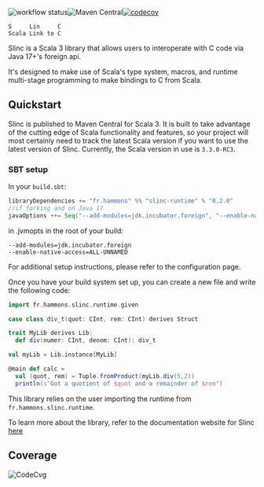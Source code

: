 ![workflow status](https://github.com/markehammons/slinc/actions/workflows/ci.yml/badge.svg)![Maven Central](https://img.shields.io/maven-central/v/fr.hammons/slinc-core_3)[![codecov](https://codecov.io/gh/markehammons/slinc/branch/master/graph/badge.svg?token=MSTGFQYNXI)](https://codecov.io/gh/markehammons/slinc)

```
S     Lin     C
Scala Link to C
```

Slinc is a Scala 3 library that allows users to interoperate with C code via Java 17+'s foreign api. 

It's designed to make use of Scala's type system, macros, and runtime multi-stage programming to make bindings to C from Scala.

## Quickstart 

Slinc is published to Maven Central for Scala 3. It is built to take advantage of the cutting edge of Scala functionality and features, so your project will most certainly need to track the latest Scala version if you want to use the latest version of Slinc. Currently, the Scala version in use is `3.3.0-RC3`. 

### SBT setup 

In your `build.sbt`:

```scala
libraryDependencies += "fr.hammons" %% "slinc-runtime" % "0.2.0"
//if forking and on Java 17
javaOptions ++= Seq("--add-modules=jdk.incubator.foreign", "--enable-native-access=ALL-UNNAMED")
```

in .jvmopts in the root of your build:
```
--add-modules=jdk.incubator.foreign
--enable-native-access=ALL-UNNAMED
```

For additional setup instructions, please refer to the configuration page.

Once you have your build system set up, you can create a new file and write the following code: 

```scala
import fr.hammons.slinc.runtime.given

case class div_t(quot: CInt, rem: CInt) derives Struct 

trait MyLib derives Lib:
  def div(numer: CInt, denom: CInt): div_t

val myLib = Lib.instance[MyLib]

@main def calc = 
  val (quot, rem) = Tuple.fromProduct(myLib.div(5,2))
  println(s"Got a quotient of $quot and a remainder of $rem")
```

This library relies on the user importing the runtime from `fr.hammons.slinc.runtime`.

To learn more about the library, refer to the documentation website for Slinc [here](https://slinc.hammons.fr/docs/index.html)

## Coverage 

![CodeCvg](https://codecov.io/gh/markehammons/slinc/branch/master/graphs/tree.svg?token=MSTGFQYNXI)